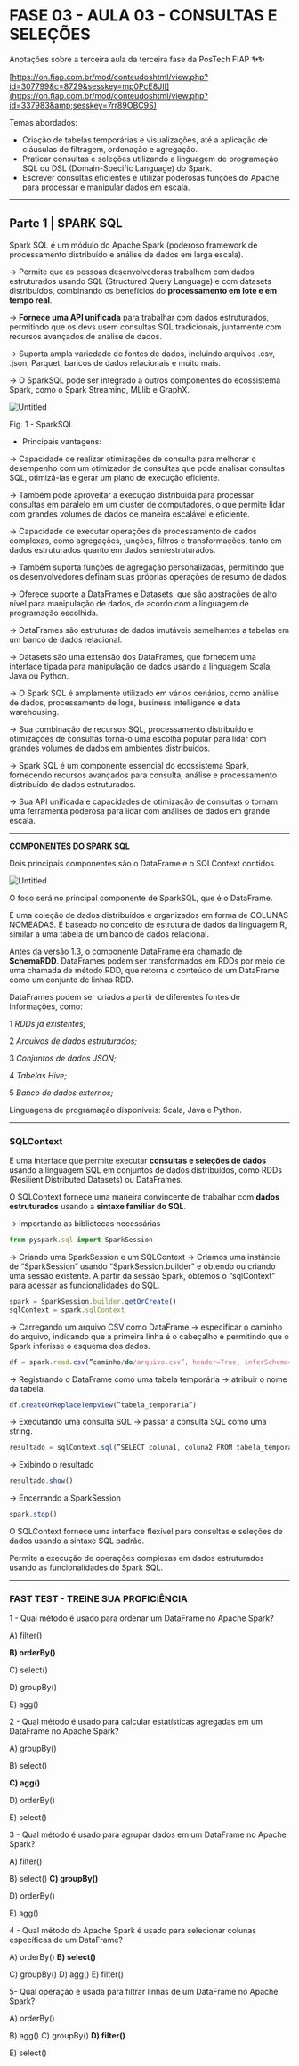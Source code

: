 # FASE 03 - AULA 03 - CONSULTAS E SELEÇÕES

Anotações sobre a terceira aula da terceira fase da PosTech FIAP **✨✨**

[https://on.fiap.com.br/mod/conteudoshtml/view.php?id=307799&c=8729&sesskey=mp0PcE8JII](https://on.fiap.com.br/mod/conteudoshtml/view.php?id=337983&amp;sesskey=7rr89OBC9S)

Temas abordados:

- Criação de tabelas temporárias e visualizações, até a aplicação de cláusulas de filtragem, ordenação e agregação.
- Praticar consultas e seleções utilizando a linguagem de programação SQL ou DSL (Domain-Specific Language) do Spark.
- Escrever consultas eficientes e utilizar poderosas funções do Apache para processar e manipular dados em escala.

---

## Parte 1 | SPARK SQL

Spark SQL é um módulo do Apache Spark (poderoso framework de processamento distribuído e análise de dados em larga escala).

→ Permite que as pessoas desenvolvedoras trabalhem com dados estruturados usando SQL (Structured Query Language) e com datasets distribuídos, combinando os benefícios do **processamento em lote e em tempo real**.

→ **Fornece uma API unificada** para trabalhar com dados estruturados, permitindo que os devs usem consultas SQL tradicionais, juntamente com recursos avançados de análise de dados.

→ Suporta ampla variedade de fontes de dados, incluindo arquivos .csv, .json, Parquet, bancos de dados relacionais e muito mais.

→ O SparkSQL pode ser integrado a outros componentes do ecossistema Spark, como o Spark Streaming, MLlib e GraphX.

![Untitled](FASE%2003%20-%20AULA%2003%20-%20CONSULTAS%20E%20SELEC%CC%A7O%CC%83ES%206444fa2be0574c76abadaa0d27805196/Untitled.png)

Fig. 1 - SparkSQL

- Principais vantagens:

→ Capacidade de realizar otimizações de consulta para melhorar o desempenho com um otimizador de consultas que pode analisar consultas SQL, otimizá-las e gerar um plano de execução eficiente.

→ Também pode aproveitar a execução distribuída para processar consultas em paralelo em um cluster de computadores, o que permite lidar com grandes volumes de dados de maneira escalável e eficiente.

→ Capacidade de executar operações de processamento de dados complexas, como agregações, junções, filtros e transformações, tanto em dados estruturados quanto em dados semiestruturados. 

→ Também suporta funções de agregação personalizadas, permitindo que os desenvolvedores definam suas próprias operações de resumo de dados.

→ Oferece suporte a DataFrames e Datasets, que são abstrações de alto nível para manipulação de dados, de acordo com a linguagem de programação escolhida.

→ DataFrames são estruturas de dados imutáveis semelhantes a tabelas em um banco de dados relacional.

→ Datasets são uma extensão dos DataFrames, que fornecem uma interface tipada para manipulação de dados usando a linguagem Scala, Java ou Python.

→ O Spark SQL é amplamente utilizado em vários cenários, como análise de dados, processamento de logs, business intelligence e data warehousing. 

→ Sua combinação de recursos SQL, processamento distribuído e otimizações de consultas torna-o uma escolha popular para lidar com grandes volumes de dados em ambientes distribuídos.

→ Spark SQL é um componente essencial do ecossistema Spark, fornecendo recursos avançados para consulta, análise e processamento distribuído de dados estruturados.

→ Sua API unificada e capacidades de otimização de consultas o tornam uma ferramenta poderosa para lidar com análises de dados em grande escala.

---

**COMPONENTES DO SPARK SQL**

Dois principais componentes são o DataFrame e o SQLContext contidos.

![Untitled](FASE%2003%20-%20AULA%2003%20-%20CONSULTAS%20E%20SELEC%CC%A7O%CC%83ES%206444fa2be0574c76abadaa0d27805196/Untitled%201.png)

O foco será no principal componente de SparkSQL, que é o DataFrame.

É uma coleção de dados distribuídos e organizados em forma de COLUNAS NOMEADAS. É baseado no conceito de estrutura de dados da linguagem R, similar a uma tabela de um banco de dados relacional. 

Antes da versão 1.3, o componente DataFrame era chamado de **SchemaRDD**. DataFrames podem ser transformados em RDDs por meio de uma chamada de método RDD, que retorna o conteúdo de um DataFrame como um conjunto de linhas RDD.

DataFrames podem ser criados a partir de diferentes fontes de informações, como:

1 *RDDs já existentes;*

2 *Arquivos de dados estruturados;*

3 *Conjuntos de dados JSON;*

4 *Tabelas Hive;*

5 *Banco de dados externos;*

Linguagens de programação disponíveis: Scala, Java e Python.

---

### **SQLContext**

É uma interface que permite executar **consultas e seleções de dados** usando a linguagem SQL em conjuntos de dados distribuídos, como RDDs (Resilient Distributed Datasets) ou DataFrames.

O SQLContext fornece uma maneira convincente de trabalhar com **dados estruturados** usando a **sintaxe familiar do SQL**. 

→ Importando as bibliotecas necessárias

```jsx
from pyspark.sql import SparkSession
```

→ Criando uma SparkSession e um SQLContext → Criamos uma instância de “SparkSession” usando “SparkSession.builder” e obtendo ou criando uma sessão existente. A partir da sessão Spark, obtemos o “sqlContext” para acessar as funcionalidades do SQL.

```jsx
spark = SparkSession.builder.getOrCreate()
sqlContext = spark.sqlContext
```

→ Carregando um arquivo CSV como DataFrame → especificar o caminho do arquivo, indicando que a primeira linha é o cabeçalho e permitindo que o Spark inferisse o esquema dos dados.

```jsx
df = spark.read.csv(”caminho/do/arquivo.csv”, header=True, inferSchema=True)
```

→ Registrando o DataFrame como uma tabela temporária → atribuir o nome da tabela.

```jsx
df.createOrReplaceTempView(”tabela_temporaria”)
```

→ Executando uma consulta SQL → passar a consulta SQL como uma string.

```jsx
resultado = sqlContext.sql(”SELECT coluna1, coluna2 FROM tabela_temporaria WHERE coluna3 > 10”)
```

→ Exibindo o resultado

```jsx
resultado.show()
```

→ Encerrando a SparkSession

```jsx
spark.stop()
```

O SQLContext fornece uma interface flexível para consultas e seleções de dados usando a sintaxe SQL padrão. 

Permite a execução de operações complexas em dados estruturados usando as funcionalidades do Spark SQL.

---

### **FAST TEST - TREINE SUA PROFICIÊNCIA**

1 - Qual método é usado para ordenar um DataFrame no Apache Spark?

A) filter()

**B) orderBy()**

C) select()

D) groupBy()

E) agg()

2 - Qual método é usado para calcular estatísticas agregadas em um DataFrame no Apache Spark?

A) groupBy()

B) select()

**C) agg()**

D) orderBy()

E) select()

3 - Qual método é usado para agrupar dados em um DataFrame no Apache Spark?

A) filter()

B) select()
**C) groupBy()**

D) orderBy()

E) agg()

4 - Qual método do Apache Spark é usado para selecionar colunas específicas de um DataFrame?

A) orderBy()
**B) select()**

C) groupBy()
D) agg()
E) filter()

5- Qual operação é usada para filtrar linhas de um DataFrame no Apache Spark?

A) orderBy()

B) agg()
C) groupBy()
**D) filter()**

E) select()